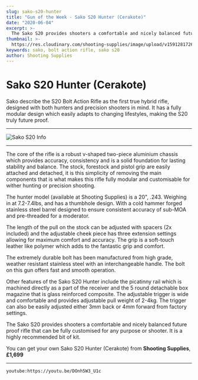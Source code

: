 ```yaml
---
slug: sako-s20-hunter
title: "Gun of the Week - Sako S20 Hunter (Cerakote)"
date: "2020-06-04"
excerpt: >-
  The Sako S20 provides shooters a comfortable and nicely balanced future proof rifle that can be fully customised for any purpose or shooter.
thumbnail: >-
  https://res.cloudinary.com/shooting-supplies/image/upload/v1591281726/guns/sako-s20-hunter-info_t6xxtj.png
keywords: sako, bolt action rifle, sako s20
author: Shooting Supplies
---
```



# **Sako S20 Hunter (Cerakote)**

Sako describe the S20 Bolt Action Rifle as the first true hybrid rifle, designed with both hunters and precision shooters in mind. It has a fully modular design which easily adapts to changing lifestyles, making the S20 truly future proof.

****

![Sako S20 Info](https://res.cloudinary.com/shooting-supplies/image/upload/v1591281726/guns/sako-s20-hunter-info_t6xxtj.png)

****

The core of the rifle is a robust v-shaped two-piece aluminium chassis which provides accuracy, consistency and is a solid foundation for lasting stability and balance.  The stock, forestock and pistol grip are easily attached and detached, it is this simplicity of removing the main components that is what makes this rifle fully modular and customisable for wither hunting or precision shooting.

The hunter model (available at Shooting Supplies) is a 20", .243. Weighing in at 7.2-7.4lbs,  and has a thumbhole design. With a cold hammer forged stainless steel barrel designed to ensure consistent accuracy of sub-MOA and pre-threaded for a moderator.

The length of the pull on the stock can be adjusted with spacers (2x included) and the adjustable cheek piece has three extension settings allowing for maximum comfort and accuracy. The grip is a soft-touch leather like polymer which adds to the fantastic grip and comfort.

The extremely durable bolt has been manufactured from high grade, weather resistant stainless steel with an interchangeable handle. The bolt on this gun offers fast and smooth operation.

Other features of the Sako S20 Hunter include the picatinny rail which is machined directly as a part of the receiver and the 5 round detachable box magazine that is glass reinforced composite. The adjustable trigger is wide and comfortable and provides adjustable pull weight of 2-4kg. The trigger can also be easily adjusted either 3mm back or 4mm forward from factory settings.

The Sako S20 provides shooters a comfortable and nicely balanced future proof rifle that can be fully customised for any purpose or shooter. It is a highly recommended bit of kit.

You can get your own Sako S20 Hunter (Cerakote) from **Shooting Supplies**, **£1,699**  
  
****

`youtube:https://youtu.be/DOnh5W3_U1c`














